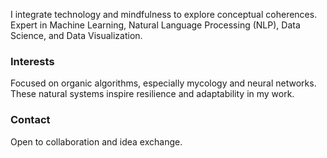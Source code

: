 I integrate technology and mindfulness to explore conceptual coherences.  
Expert in Machine Learning, Natural Language Processing (NLP), Data Science, and Data Visualization.

### Interests
Focused on organic algorithms, especially mycology and neural networks. These natural systems inspire resilience and adaptability in my work.

### Contact
Open to collaboration and idea exchange.
